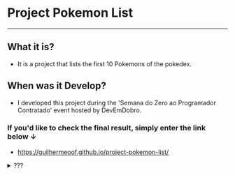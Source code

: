 # Project Pokemon List
----
## What it is?
- It is a project that lists the first 10 Pokemons of the pokedex.

## When was it Develop?
- I developed this project during the 'Semana do Zero ao Programador Contratado' event hosted by DevEmDobro.

### If you'd like to check the final result, simply enter the link below ↓
- https://guilhermeoof.github.io/project-pokemon-list/

<details><summary>???</summary>
  
###### Wait! Something is here?
  
<a title="Click on the pokeball to see all the images">
  <img style="width:200px" src="./src/imgs/pokeball.png" alt="pokeball (redictes to images folder)" href="https://github.com/GuilhermeOOF/project-pokemon-list/tree/main/src/imgs">
</a>&nbsp;&nbsp;&nbsp;
  <a><br>Click to see the Images folder</a>
                               
</details>
